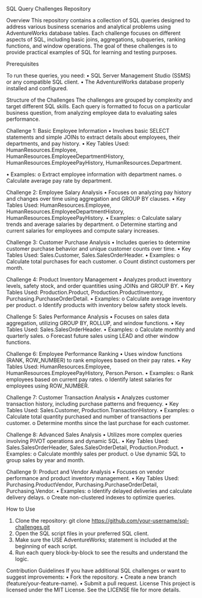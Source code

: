 SQL Query Challenges Repository

Overview
This repository contains a collection of SQL queries designed to address various business scenarios and analytical problems using AdventureWorks database tables. Each challenge focuses on different aspects of SQL, including basic joins, aggregations, subqueries, ranking functions, and window operations. The goal of these challenges is to provide practical examples of SQL for learning and testing purposes.

Prerequisites

To run these queries, you need:
•	SQL Server Management Studio (SSMS) or any compatible SQL client.
•	The AdventureWorks database properly installed and configured.

Structure of the Challenges
The challenges are grouped by complexity and target different SQL skills. Each query is formatted to focus on a particular business question, from analyzing employee data to evaluating sales performance.

Challenge 1: Basic Employee Information
•	Involves basic SELECT statements and simple JOINs to extract details about employees, their departments, and pay history.
•	Key Tables Used: HumanResources.Employee, HumanResources.EmployeeDepartmentHistory, HumanResources.EmployeePayHistory, HumanResources.Department.

•	Examples:
o	Extract employee information with department names.
o	Calculate average pay rate by department.

Challenge 2: Employee Salary Analysis
•	Focuses on analyzing pay history and changes over time using aggregation and GROUP BY clauses.
•	Key Tables Used: HumanResources.Employee, HumanResources.EmployeeDepartmentHistory, HumanResources.EmployeePayHistory.
•	Examples:
o	Calculate salary trends and average salaries by department.
o	Determine starting and current salaries for employees and compute salary increases.

Challenge 3: Customer Purchase Analysis
•	Includes queries to determine customer purchase behavior and unique customer counts over time.
•	Key Tables Used: Sales.Customer, Sales.SalesOrderHeader.
•	Examples:
o	Calculate total purchases for each customer.
o	Count distinct customers per month.

Challenge 4: Product Inventory Management
•	Analyzes product inventory levels, safety stock, and order quantities using JOINs and GROUP BY.
•	Key Tables Used: Production.Product, Production.ProductInventory, Purchasing.PurchaseOrderDetail.
•	Examples:
o	Calculate average inventory per product.
o	Identify products with inventory below safety stock levels.

Challenge 5: Sales Performance Analysis
•	Focuses on sales data aggregation, utilizing GROUP BY, ROLLUP, and window functions.
•	Key Tables Used: Sales.SalesOrderHeader.
•	Examples:
o	Calculate monthly and quarterly sales.
o	Forecast future sales using LEAD and other window functions.

Challenge 6: Employee Performance Ranking
•	Uses window functions (RANK, ROW_NUMBER) to rank employees based on their pay rates.
•	Key Tables Used: HumanResources.Employee, HumanResources.EmployeePayHistory, Person.Person.
•	Examples:
o	Rank employees based on current pay rates.
o	Identify latest salaries for employees using ROW_NUMBER.

Challenge 7: Customer Transaction Analysis
•	Analyzes customer transaction history, including purchase patterns and frequency.
•	Key Tables Used: Sales.Customer, Production.TransactionHistory.
•	Examples:
o	Calculate total quantity purchased and number of transactions per customer.
o	Determine months since the last purchase for each customer.

Challenge 8: Advanced Sales Analysis
•	Utilizes more complex queries involving PIVOT operations and dynamic SQL.
•	Key Tables Used: Sales.SalesOrderHeader, Sales.SalesOrderDetail, Production.Product.
•	Examples:
o	Calculate monthly sales per product.
o	Use dynamic SQL to group sales by year and month.

Challenge 9: Product and Vendor Analysis
•	Focuses on vendor performance and product inventory management.
•	Key Tables Used: Purchasing.ProductVendor, Purchasing.PurchaseOrderDetail, Purchasing.Vendor.
•	Examples:
o	Identify delayed deliveries and calculate delivery delays.
o	Create non-clustered indexes to optimize queries.

How to Use
1.	Clone the repository:
git clone https://github.com/your-username/sql-challenges.git
2.	Open the SQL script files in your preferred SQL client.
3.	Make sure the USE AdventureWorks; statement is included at the beginning of each script.
4.	Run each query block-by-block to see the results and understand the logic.


Contribution Guidelines
If you have additional SQL challenges or want to suggest improvements:
•	Fork the repository.
•	Create a new branch (feature/your-feature-name).
•	Submit a pull request.
License
This project is licensed under the MIT License. See the LICENSE file for more details.


